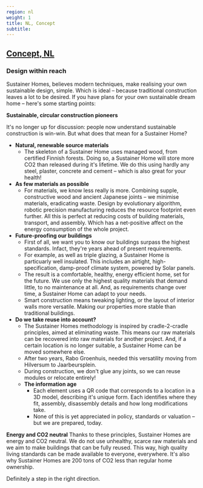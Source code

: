 ```yaml
---
region: nl
weight: 1
title: NL, Concept
subtitle:
---
```


## [Concept, NL](https://www.sustainerhomes.nl/concept/)
### Design within reach

Sustainer Homes, believes modern techniques, make realising your own sustainable design, simple. Which is ideal – because traditional construction leaves a lot to be desired. If you have plans for your own sustainable dream home – here's some starting points:

**Sustainable, circular construction pioneers**

It's no longer up for discussion: people now understand sustainable construction is win-win. But what does that mean for a Sustainer Home?

- **Natural, renewable source materials**
	- The skeleton of a Sustainer Home uses managed wood, from certified Finnish forests. Doing so, a Sustainer Home will store more CO2 than released during it's lifetime. We do this using hardly any steel, plaster, concrete and cement – which is also great for your health!
- **As few materials as possible**
	- For materials, we know less really is more. Combining supple, constructive wood and ancient Japanese joints – we minimise materials, eradicating waste. Design by evolutionary algorithm, robotic precision manufacturing reduces the resource footprint even further. All this is perfect at reducing costs of building materials, transport, and assembly.
Which has a net-positive affect on the energy consumption of the whole project.
- **Future-proofing our buildings**
	- First of all, we want you to know our buildings surpass the highest standards. Infact, they're years ahead of present requirements.
	- For example, as well as triple glazing, a Sustainer Home is particuarly well insulated. This includes an airtight, high-specification, damp-proof climate system, powered by Solar panels.
	- The result is a comfortable, healthy, energy efficient home, set for the future.
We use only the highest quality materials that demand little, to no maintenance at all. And, as requirements change over time, a Sustainer Home can adapt to your needs.
	- Smart construction means tweaking lighting, or the layout of interior walls more versatile. Making our properties more stable than traditional buildings.
- **Do we take reuse into account?**
	- The Sustainer Homes methodology is inspired by cradle-2-cradle principles, aimed at eliminating waste. This means our raw materials can be recovered into raw materials for another project. And, if a certain location is no longer suitable, a Sustainer Home can be moved somewhere else.
	- After two years, Rabo Groenhuis, needed this versatility moving from Hilversum to Jaarbeursplein.
	- During construction, we don't glue any joints, so we can reuse modules or relocate entirely!
	- **The information age**
		- Each element uses a QR code that corresponds to a location in a 3D model, describing it's unique form. Each identifies where they fit, assembly, disassembly details and how long modifications take.
		- None of this is yet appreciated in policy, standards or valuation – but we are prepared, today.

**Energy and CO2 neutral**
Thanks to these principles, Sustainer Homes are energy and CO2 neutral. We do not use unhealthy, scarce raw materials and we aim to make buildings that can be fully reused. This way, high quality living standards can be made available to everyone, everywhere. It's also why Sustainer Homes are 200 tons of CO2 less than regular home ownership.

Definitely a step in the right direction.
